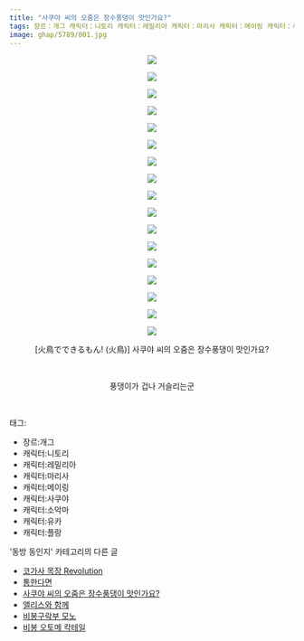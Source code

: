 ```yaml
---
title: "사쿠야 씨의 오줌은 장수풍댕이 맛인가요?"
tags: 장르：개그 캐릭터：니토리 캐릭터：레밀리아 캐릭터：마리사 캐릭터：메이링 캐릭터：사쿠야 캐릭터：소악마 캐릭터：유카 캐릭터：플랑 火鳥でできるもん! 火鳥 동방_동인지
image: ghap/5789/001.jpg
---
```

<div class="article">
<p style="text-align: center; clear: none; float: none;"><img src="{{ site.nasurl }}/ghap/5789/001.jpg"/></p>
<p style="text-align: center; clear: none; float: none;"><img src="{{ site.nasurl }}/ghap/5789/002.jpg"/></p>
<p style="text-align: center; clear: none; float: none;"><img src="{{ site.nasurl }}/ghap/5789/003.jpg"/></p>
<p style="text-align: center; clear: none; float: none;"><img src="{{ site.nasurl }}/ghap/5789/004.jpg"/></p>
<p style="text-align: center; clear: none; float: none;"><img src="{{ site.nasurl }}/ghap/5789/005.jpg"/></p>
<p style="text-align: center; clear: none; float: none;"><img src="{{ site.nasurl }}/ghap/5789/006.jpg"/></p>
<p style="text-align: center; clear: none; float: none;"><img src="{{ site.nasurl }}/ghap/5789/007.jpg"/></p>
<p style="text-align: center; clear: none; float: none;"><img src="{{ site.nasurl }}/ghap/5789/008.jpg"/></p>
<p style="text-align: center; clear: none; float: none;"><img src="{{ site.nasurl }}/ghap/5789/009.jpg"/></p>
<p style="text-align: center; clear: none; float: none;"><img src="{{ site.nasurl }}/ghap/5789/010.jpg"/></p>
<p style="text-align: center; clear: none; float: none;"><img src="{{ site.nasurl }}/ghap/5789/011.jpg"/></p>
<p style="text-align: center; clear: none; float: none;"><img src="{{ site.nasurl }}/ghap/5789/012.jpg"/></p>
<p style="text-align: center; clear: none; float: none;"><img src="{{ site.nasurl }}/ghap/5789/013.jpg"/></p>
<p style="text-align: center; clear: none; float: none;"><img src="{{ site.nasurl }}/ghap/5789/014.jpg"/></p>
<p style="text-align: center; clear: none; float: none;"><img src="{{ site.nasurl }}/ghap/5789/015.jpg"/></p>
<p style="text-align: center; clear: none; float: none;"><img src="{{ site.nasurl }}/ghap/5789/016.jpg"/></p>
<p style="text-align: center; clear: none; float: none;"><img src="{{ site.nasurl }}/ghap/5789/017.jpg"/></p>
<p style="text-align: center; clear: none; float: none;">[火鳥でできるもん! (火鳥)] 사쿠야 씨의 오줌은 장수풍댕이 맛인가요?</p>
<p style="text-align: center; clear: none; float: none;"><br/></p>
<p style="text-align: center; clear: none; float: none;">풍댕이가 겁나 거슬리는군</p>
<p><br/></p>
</div><div class="tagTrail">
<p>태그: </p>
<ul>
<li>장르:개그</li>
<li>캐릭터:니토리</li>
<li>캐릭터:레밀리아</li>
<li>캐릭터:마리사</li>
<li>캐릭터:메이링</li>
<li>캐릭터:사쿠야</li>
<li>캐릭터:소악마</li>
<li>캐릭터:유카</li>
<li>캐릭터:플랑</li>
</ul>
</div><div class="another">
<p>'동방 동인지' 카테고리의 다른 글</p>
<ul>
<li><a href="/2019-02-17-ghap_5843">코가사 목장 Revolution</a></li>
<li><a href="/2019-02-15-ghap_5840">통한다면</a></li>
<li><a href="/2019-02-11-ghap_5789">사쿠야 씨의 오줌은 장수풍댕이 맛인가요?</a></li>
<li><a href="/2019-02-07-ghap_5772">앨리스와 함께</a></li>
<li><a href="/2019-02-05-ghap_5737">비봉구락부 모노</a></li>
<li><a href="/2019-02-05-ghap_5736">비봉 오토메 칵테일</a></li>
</ul>
</div>
